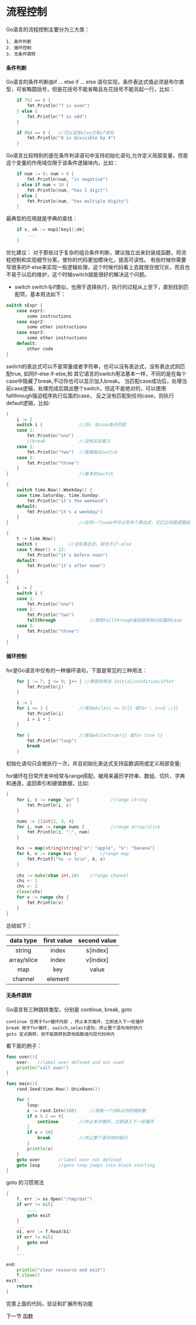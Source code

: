 # 流程控制

Go语言的流程控制主要分为三大类：

```text
1. 条件判断
2. 循环控制
3. 无条件跳转
```

#### 条件判断
Go语言的条件判断由if ... else if ... else 语句实现，条件表达式值必须是布尔类型，可省略圆括号，但是花括号不能省略且左花括号不能另起一行，比如：

```go
    if 7%2 == 0 {
        fmt.Println("7 is even")
    } else {
        fmt.Println("7 is odd")
    }

    if 8%4 == 0 {   //可以没有else只有if语句
        fmt.Println("8 is divisible by 4")
    }
```
Go语言比较特别的是在条件判读语句中支持初始化语句,允许定义局部变量，但是这个变量的作用域仅限于该条件逻辑块内，比如：

```go
    if num := 9; num < 0 {
        fmt.Println(num, "is negative")
    } else if num < 10 {
        fmt.Println(num, "has 1 digit")
    } else {
        fmt.Println(num, "has multiple digits")
    }
```
最典型的应用就是字典的查找：

```go
    if v, ok := map1[key1];ok{
        ...
    }
```
优化建议： 对于那些过于复杂的组合条件判断，建议独立出来封装成函数，将流程控制和实现细节分离，使你的代码更加模块化，提高可读性。
有些时候你需要写很多的if-else来实现一些逻辑处理，这个时候代码看上去就很丑很冗长，而且也不易于以后的维护，这个时候switch就能很好的解决这个问题。
- switch
switch与if类似，也用于选择执行，执行的过程从上至下，直到找到匹配项，基本用法如下：

```go
switch sExpr {
    case expr1:
        some instructions
    case expr2:
        some other instructions
    case expr3:
        some other instructions
    default:
        other code
}
```

switch的表达式可以不是常量或者字符串，也可以沒有表达式，没有表达式则匹配true, 如同if-else if-else,和
其它语言的switch用法基本一样，不同的是在每个case中隐藏了break,不过你也可以显示加入break。
当匹配case成功后，处理当前case逻辑，处理完成后跳出整个switch，但这不是绝对的，可以使用fallthrough强迫程序执行后面的case， 
反之没有匹配到任何case，则执行default逻辑，比如:

```go
{
    i := 2
    switch i {              //将i 与case条件匹配
    case 1:
        fmt.Println("one")
        //break             //没有实际意义
    case 2:
        fmt.Println("two")  //直接跳出switch
    case 3:
        fmt.Println("three")
    }
}                           //基本的switch

{
    switch time.Now().Weekday() {
    case time.Saturday, time.Sunday:
        fmt.Println("it's the weekend")
    default:
        fmt.Println("it's a weekday")
    }
}                           //在同一个case中可以写多个表达式，它们之间是逻辑或的关系

{
    t := time.Now()
    switch {            //没有表达式，相当于if-else
    case t.Hour() < 12:
        fmt.Println("it's before noon")
    default:
        fmt.Println("it's after noon")
    }
}
{
    i := 2
    switch i {
    case 1:
        fmt.Println("one")
    case 2:
        fmt.Println("two")                                                                                                                                                                                         
        fallthrough             //使用fallthrough强迫程序执行后面的case
    case 3:
        fmt.Println("three")
    }
}
```

#### 循环控制
for是Go语言中仅有的一种循环语句，下面是常见的三种用法：

```go
    for j := 7; j <= 9; j++ { //典型的用法 initial/condition/after
        fmt.Println(j)
    }

    i := 1
    for i <= 3 {            //类似while(i <= 3){} 或for ; i<=3 ;;{}
        fmt.Println(i)
        i = i + 1
    }

    for {                   //类似while(true){} 或for true {}
        fmt.Println("loop")
        break
    }
```
初始化语句只会被执行一次，并且初始化表达式支持函数调用或定义局部变量;

for循环在日常开发中经常与range搭配，被用来遍历字符串、数组、切片、字典和通道，返回索引和键值数据，比如:

```go
{
    for i, c := range "go" {            //range string
        fmt.Println(i, c)
    }

    nums := []int{2, 3, 4}
    for i, num := range nums {          //range array/slice
        fmt.Println(i, ":", num)
    }

    kvs := map[string]string{"a": "apple", "b": "banana"}
    for k, v := range kvs {         //range map
        fmt.Printf("%s -> %s\n", k, v)
    }
    
    chs := make(chan int,10)    //range channel
    chs <- 1
    chs <- 2
    close(chs)                                                                                                                                                                                                     
    for v := range chs {
        fmt.Println(v)
    }
}
```
总结如下：

|data type|first value|second value|
| :---: |:---:|:---:|
|string|index|s[index]|
|array/slice|index|v[index]|
|map|key|value|
|channel|element||

#### 无条件跳转
Go语言有三种跳转类型，分别是 continue, break, goto

```text
continue 仅用于for循环内部 ，终止本次循环，立即进入下一轮循环
break 用于for循环, switch,select语句，终止整个语句块的执行
goto 定点跳转，但不能跳转到其他函数或内层代码块内
```
看下面的例子：

```go
func over(){
    over:   //label over defined and not used
    println("call over")
}

func main(){
    rand.Seed(time.Now().UnixNano())

    for {
        loop:
        x := rand.Intn(100)     //获取一个100以内的随机数
        if x % 2 == 0{
            continue        //终止本次循环，立即进入下一轮循环
        }
        if x > 50{
            break           //终止整个语句块的执行
        }
        println(x)
    }
    goto over       //label over not defined
    goto loop       //goto loop jumps into block starting
}
```
goto 的习惯用法

```go
{
    f, err := os.Open("/tmp/dat")
    if err != nil{
        ....
        goto exit
    }
    ...
    n1, err := f.Read(b1)
    if err != nil{
        goto end
    }
    ...
                                                                                                                                                                                                                   
end:
    println("clear resource and exit")
    f.close()
exit:
    return
}
```

完善上面的代码，验证和扩展所有功能

下一节 函数
